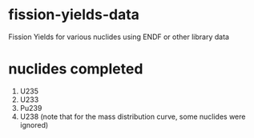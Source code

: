 # fission-yields-data
Fission Yields for various nuclides using ENDF or other library data


# nuclides completed 

1. U235
2. U233 
3. Pu239
4. U238 (note that for the mass distribution curve, some nuclides were ignored)
